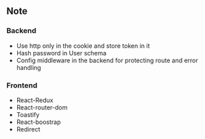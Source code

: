 ## Note

### Backend

-   Use http only in the cookie and store token in it
-   Hash password in User schema
-   Config middleware in the backend for protecting route and error handling

### Frontend

-   React-Redux
-   React-router-dom
-   Toastify
-   React-boostrap
-   Redirect
